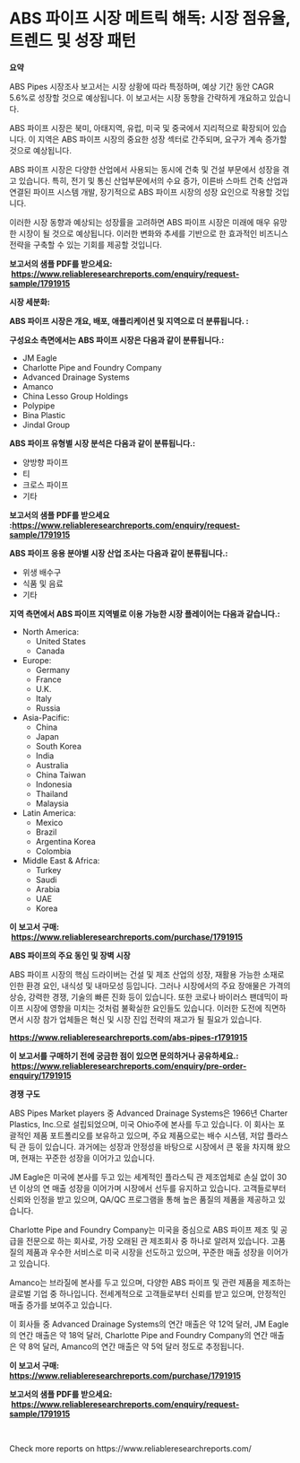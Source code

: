 <p><h1>ABS 파이프 시장 메트릭 해독: 시장 점유율, 트렌드 및 성장 패턴</h1></p><p><strong>요약</strong></p>
<p><p>ABS Pipes 시장조사 보고서는 시장 상황에 따라 특정하며, 예상 기간 동안 CAGR 5.6%로 성장할 것으로 예상됩니다. 이 보고서는 시장 동향을 간략하게 개요하고 있습니다.</p><p>ABS 파이프 시장은 북미, 아태지역, 유럽, 미국 및 중국에서 지리적으로 확장되어 있습니다. 이 지역은 ABS 파이프 시장의 중요한 성장 섹터로 간주되며, 요구가 계속 증가할 것으로 예상됩니다.</p><p>ABS 파이프 시장은 다양한 산업에서 사용되는 동시에 건축 및 건설 부문에서 성장을 겪고 있습니다. 특히, 전기 및 통신 산업부문에서의 수요 증가, 이른바 스마트 건축 산업과 연결된 파이프 시스템 개발, 장기적으로 ABS 파이프 시장의 성장 요인으로 작용할 것입니다.</p><p>이러한 시장 동향과 예상되는 성장률을 고려하면 ABS 파이프 시장은 미래에 매우 유망한 시장이 될 것으로 예상됩니다. 이러한 변화와 추세를 기반으로 한 효과적인 비즈니스 전략을 구축할 수 있는 기회를 제공할 것입니다.</p></p>
<p><strong>보고서의 샘플 PDF를 받으세요: &nbsp;<a href="https://www.reliableresearchreports.com/enquiry/request-sample/1791915">https://www.reliableresearchreports.com/enquiry/request-sample/1791915</a></strong></p>
<p><strong>시장 세분화:</strong></p>
<p><strong> ABS 파이프 시장은 개요, 배포, 애플리케이션 및 지역으로 더 분류됩니다. :</strong></p>
<p><strong>구성요소 측면에서는 ABS 파이프 시장은 다음과 같이 분류됩니다.:</strong></p>
<p><ul><li>JM Eagle</li><li>Charlotte Pipe and Foundry Company</li><li>Advanced Drainage Systems</li><li>Amanco</li><li>China Lesso Group Holdings</li><li>Polypipe</li><li>Bina Plastic</li><li>Jindal Group</li></ul></p>
<p><strong> ABS 파이프 유형별 시장 분석은 다음과 같이 분류됩니다.:</strong></p>
<p><ul><li>양방향 파이프</li><li>티</li><li>크로스 파이프</li><li>기타</li></ul></p>
<p><strong>보고서의 샘플 PDF를 받으세요 :<a href="https://www.reliableresearchreports.com/enquiry/request-sample/1791915">https://www.reliableresearchreports.com/enquiry/request-sample/1791915</a></strong></p>
<p><strong> ABS 파이프 응용 분야별 시장 산업 조사는 다음과 같이 분류됩니다.:</strong></p>
<p><ul><li>위생 배수구</li><li>식품 및 음료</li><li>기타</li></ul></p>
<p><strong>지역 측면에서 ABS 파이프 지역별로 이용 가능한 시장 플레이어는 다음과 같습니다.:</strong></p>
<p><ul>
    <li>
        North America:
        <ul>
            <li>United States</li>
            <li>Canada</li>
        </ul>
    </li>
    <li>
        Europe:
        <ul>
            <li>Germany</li>
            <li>France</li>
            <li>U.K.</li>
            <li>Italy</li>
            <li>Russia</li>
        </ul>
    </li>
    <li>
        Asia-Pacific:
        <ul>
            <li>China</li>
            <li>Japan</li>
            <li>South Korea</li>
            <li>India</li>
            <li>Australia</li>
            <li>China Taiwan</li>
            <li>Indonesia</li>
            <li>Thailand</li>
            <li>Malaysia</li>
        </ul>
    </li>
    <li>
        Latin America:
        <ul>
            <li>Mexico</li>
            <li>Brazil</li>
            <li>Argentina Korea</li>
            <li>Colombia</li>
        </ul>
    </li>
    <li>
        Middle East & Africa:
        <ul>
            <li>Turkey</li>
            <li>Saudi</li>
            <li>Arabia</li>
            <li>UAE</li>
            <li>Korea</li>
        </ul>
    </li>
    </ul></p>
<p><strong>이 보고서 구매: &nbsp;<a href="https://www.reliableresearchreports.com/purchase/1791915">https://www.reliableresearchreports.com/purchase/1791915</a></strong></p>
<p><strong>ABS 파이프의 주요 동인 및 장벽 시장</strong></p>
<p><p>ABS 파이프 시장의 핵심 드라이버는 건설 및 제조 산업의 성장, 재활용 가능한 소재로 인한 환경 요인, 내식성 및 내마모성 등입니다. 그러나 시장에서의 주요 장애물은 가격의 상승, 강력한 경쟁, 기술의 빠른 진화 등이 있습니다. 또한 코로나 바이러스 팬데믹이 파이프 시장에 영향을 미치는 것처럼 불확실한 요인들도 있습니다. 이러한 도전에 직면하면서 시장 참가 업체들은 혁신 및 시장 진입 전략의 재고가 될 필요가 있습니다.</p></p>
<p><strong><a href="https://www.reliableresearchreports.com/abs-pipes-r1791915">https://www.reliableresearchreports.com/abs-pipes-r1791915</a></strong></p>
<p><strong>이 보고서를 구매하기 전에 궁금한 점이 있으면 문의하거나 공유하세요.: &nbsp;<a href="https://www.reliableresearchreports.com/enquiry/pre-order-enquiry/1791915">https://www.reliableresearchreports.com/enquiry/pre-order-enquiry/1791915</a></strong></p>
<p><strong>경쟁 구도</strong></p>
<p><p>ABS Pipes Market players 중 Advanced Drainage Systems은 1966년 Charter Plastics, Inc.으로 설립되었으며, 미국 Ohio주에 본사를 두고 있습니다. 이 회사는 포괄적인 제품 포트폴리오를 보유하고 있으며, 주요 제품으로는 배수 시스템, 저압 플라스틱 관 등이 있습니다. 과거에는 성장과 안정성을 바탕으로 시장에서 큰 몫을 차지해 왔으며, 현재는 꾸준한 성장을 이어가고 있습니다. </p><p>JM Eagle은 미국에 본사를 두고 있는 세계적인 플라스틱 관 제조업체로 손실 없이 30년 이상의 연 매출 성장을 이어가며 시장에서 선두를 유지하고 있습니다. 고객들로부터 신뢰와 인정을 받고 있으며, QA/QC 프로그램을 통해 높은 품질의 제품을 제공하고 있습니다. </p><p>Charlotte Pipe and Foundry Company는 미국을 중심으로 ABS 파이프 제조 및 공급을 전문으로 하는 회사로, 가장 오래된 관 제조회사 중 하나로 알려져 있습니다. 고품질의 제품과 우수한 서비스로 미국 시장을 선도하고 있으며, 꾸준한 매출 성장을 이어가고 있습니다.</p><p>Amanco는 브라질에 본사를 두고 있으며, 다양한 ABS 파이프 및 관련 제품을 제조하는 글로벌 기업 중 하나입니다. 전세계적으로 고객들로부터 신뢰를 받고 있으며, 안정적인 매출 증가를 보여주고 있습니다. </p><p>이 회사들 중 Advanced Drainage Systems의 연간 매출은 약 12억 달러, JM Eagle의 연간 매출은 약 18억 달러, Charlotte Pipe and Foundry Company의 연간 매출은 약 8억 달러, Amanco의 연간 매출은 약 5억 달러 정도로 추정됩니다.</p></p>
<p><strong>이 보고서 구매: &nbsp; <a href="https://www.reliableresearchreports.com/purchase/1791915">https://www.reliableresearchreports.com/purchase/1791915</a></strong></p>
<p><strong>보고서의 샘플 PDF를 받으세요: &nbsp;<a href="https://www.reliableresearchreports.com/enquiry/request-sample/1791915">https://www.reliableresearchreports.com/enquiry/request-sample/1791915</a></strong><strong></strong></p>
<p>&nbsp;</p>
<p>Check more reports on https://www.reliableresearchreports.com/</p>